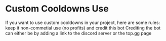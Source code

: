 # Custom Cooldowns Use
If you want to use custom cooldowns in your project, here are some rules:
keep it non-commetial use (no profits) and credit this bot
Crediting the bot can either be by adding a link to the discord server or the top.gg page
